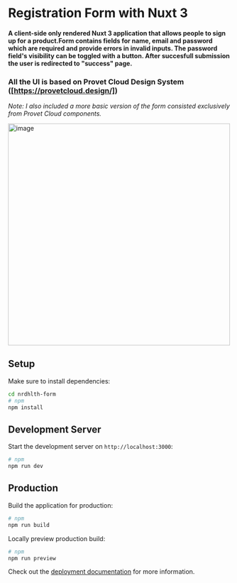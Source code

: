 # Registration Form with Nuxt 3
#### A client-side only rendered Nuxt 3 application that allows people to sign up for a product.Form contains fields for name, email and password which are required and provide errors in invalid inputs. The password field's visibility can be toggled with a button. After succesfull submission the user is redirected to "success" page.

### All the UI is based on Provet Cloud Design System ([https://provetcloud.design/])

_Note: I also included a more basic version of the form consisted exclusively from Provet Cloud components._

<img width="500" alt="image" src="https://github.com/user-attachments/assets/8f05986d-deab-4564-aaa0-c661ade190a6" />


## Setup

Make sure to install dependencies:

```bash
cd nrdhlth-form
# npm
npm install
```

## Development Server

Start the development server on `http://localhost:3000`:

```bash
# npm
npm run dev
```

## Production

Build the application for production:

```bash
# npm
npm run build
```

Locally preview production build:

```bash
# npm
npm run preview
```

Check out the [deployment documentation](https://nuxt.com/docs/getting-started/deployment) for more information.
